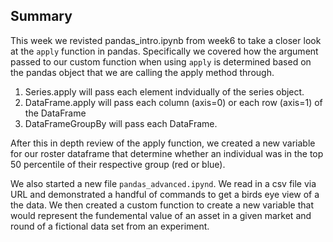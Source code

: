 ## Summary

This week we revisted pandas_intro.ipynb from week6 to take a closer look at the `apply` function in pandas.  Specifically we covered how the argument passed to our custom function when using `apply` is determined based on the pandas object that we are calling the apply method through.

1.  Series.apply will pass each element indvidually of the series object.
2.  DataFrame.apply will pass each column (axis=0) or each row (axis=1) of the DataFrame
3.  DataFrameGroupBy will pass each DataFrame.

After this in depth review of the apply function, we created a new variable for our roster dataframe that determine whether an individual was in the top 50 percentile of their respective group (red or blue).

We also started a new file `pandas_advanced.ipynd`.  We read in a csv file via URL and demonstrated a handful of commands to get a birds eye view of a the data.  We then created a custom function to create a new variable that would represent the fundemental value of an asset in a given market and round of a fictional data set from an experiment.

